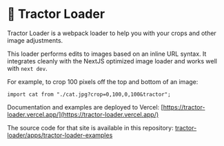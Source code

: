 # 🚜 Tractor Loader

Tractor Loader is a webpack loader to help you with your crops and other image adjustments.

This loader performs edits to images based on an inline URL syntax. It integrates cleanly with the
NextJS optimized image loader and works well with `next dev`.

For example, to crop 100 pixels off the top and bottom of an image:

```tsx
import cat from "./cat.jpg?crop=0,100,0,100&tractor";
```

Documentation and examples are deployed to Vercel:
[https://tractor-loader.vercel.app/](https://tractor-loader.vercel.app/)

The source code for that site is available in this repository:
[tractor-loader/apps/tractor-loader-examples](tractor-loader/apps/tractor-loader-examples)
